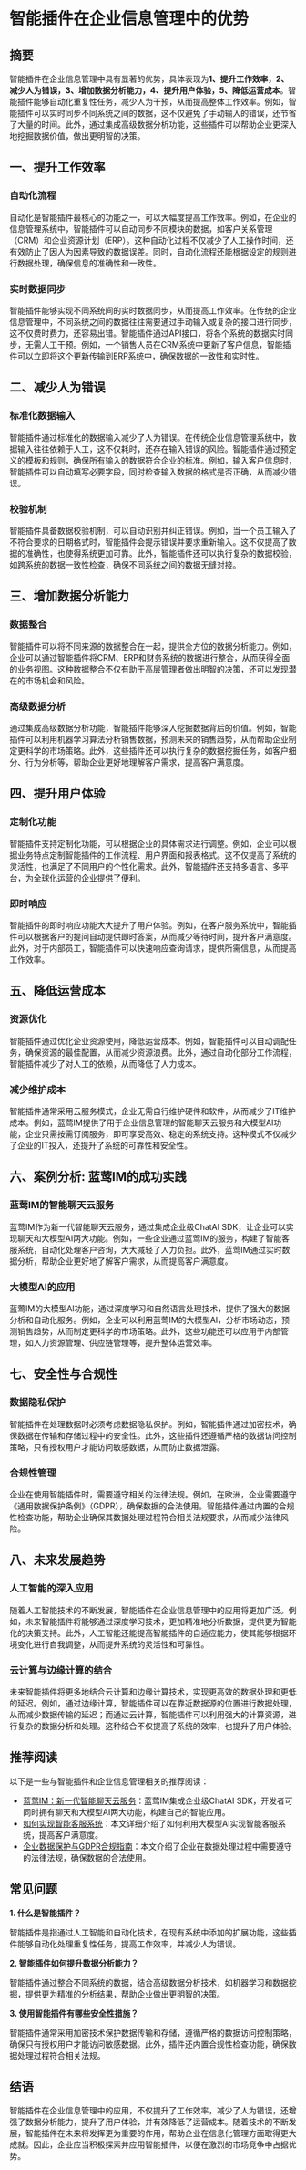 # 智能插件在企业信息管理中的优势

## 摘要

智能插件在企业信息管理中具有显著的优势，具体表现为**1、提升工作效率，2、减少人为错误，3、增加数据分析能力，4、提升用户体验，5、降低运营成本**。智能插件能够自动化重复性任务，减少人为干预，从而提高整体工作效率。例如，智能插件可以实时同步不同系统之间的数据，这不仅避免了手动输入的错误，还节省了大量的时间。此外，通过集成高级数据分析功能，这些插件可以帮助企业更深入地挖掘数据价值，做出更明智的决策。

## 一、提升工作效率

### 自动化流程

自动化是智能插件最核心的功能之一，可以大幅度提高工作效率。例如，在企业的信息管理系统中，智能插件可以自动同步不同模块的数据，如客户关系管理（CRM）和企业资源计划（ERP）。这种自动化过程不仅减少了人工操作时间，还有效防止了因人为因素导致的数据误差。同时，自动化流程还能根据设定的规则进行数据处理，确保信息的准确性和一致性。

### 实时数据同步

智能插件能够实现不同系统间的实时数据同步，从而提高工作效率。在传统的企业信息管理中，不同系统之间的数据往往需要通过手动输入或复杂的接口进行同步，这不仅费时费力，还容易出错。智能插件通过API接口，将各个系统的数据实时同步，无需人工干预。例如，一个销售人员在CRM系统中更新了客户信息，智能插件可以立即将这个更新传输到ERP系统中，确保数据的一致性和实时性。

## 二、减少人为错误

### 标准化数据输入

智能插件通过标准化的数据输入减少了人为错误。在传统企业信息管理系统中，数据输入往往依赖于人工，这不仅耗时，还存在输入错误的风险。智能插件通过预定义的模板和规则，确保所有输入的数据符合企业的标准。例如，输入客户信息时，智能插件可以自动填写必要字段，同时检查输入数据的格式是否正确，从而减少错误。

### 校验机制

智能插件具备数据校验机制，可以自动识别并纠正错误。例如，当一个员工输入了不符合要求的日期格式时，智能插件会提示错误并要求重新输入。这不仅提高了数据的准确性，也使得系统更加可靠。此外，智能插件还可以执行复杂的数据校验，如跨系统的数据一致性检查，确保不同系统之间的数据无缝对接。

## 三、增加数据分析能力

### 数据整合

智能插件可以将不同来源的数据整合在一起，提供全方位的数据分析能力。例如，企业可以通过智能插件将CRM、ERP和财务系统的数据进行整合，从而获得全面的业务视图。这种数据整合不仅有助于高层管理者做出明智的决策，还可以发现潜在的市场机会和风险。

### 高级数据分析

通过集成高级数据分析功能，智能插件能够深入挖掘数据背后的价值。例如，智能插件可以利用机器学习算法分析销售数据，预测未来的销售趋势，从而帮助企业制定更科学的市场策略。此外，这些插件还可以执行复杂的数据挖掘任务，如客户细分、行为分析等，帮助企业更好地理解客户需求，提高客户满意度。

## 四、提升用户体验

### 定制化功能

智能插件支持定制化功能，可以根据企业的具体需求进行调整。例如，企业可以根据业务特点定制智能插件的工作流程、用户界面和报表格式。这不仅提高了系统的灵活性，也满足了不同用户的个性化需求。此外，智能插件还支持多语言、多平台，为全球化运营的企业提供了便利。

### 即时响应

智能插件的即时响应功能大大提升了用户体验。例如，在客户服务系统中，智能插件可以根据客户的提问自动提供即时答案，从而减少等待时间，提升客户满意度。此外，对于内部员工，智能插件可以快速响应查询请求，提供所需信息，从而提高工作效率。

## 五、降低运营成本

### 资源优化

智能插件通过优化企业资源使用，降低运营成本。例如，智能插件可以自动调配任务，确保资源的最佳配置，从而减少资源浪费。此外，通过自动化部分工作流程，智能插件减少了对人工的依赖，从而降低了人力成本。

### 减少维护成本

智能插件通常采用云服务模式，企业无需自行维护硬件和软件，从而减少了IT维护成本。例如，蓝莺IM提供了用于企业信息管理的智能聊天云服务和大模型AI功能，企业只需按需订阅服务，即可享受高效、稳定的系统支持。这种模式不仅减少了企业的IT投入，还提升了系统的可靠性和安全性。

## 六、案例分析: 蓝莺IM的成功实践

### 蓝莺IM的智能聊天云服务

蓝莺IM作为新一代智能聊天云服务，通过集成企业级ChatAI SDK，让企业可以实现聊天和大模型AI两大功能。例如，一些企业通过蓝莺IM的服务，构建了智能客服系统，自动化处理客户咨询，大大减轻了人力负担。此外，蓝莺IM通过实时数据分析，帮助企业更好地了解客户需求，从而提高客户满意度。

### 大模型AI的应用

蓝莺IM的大模型AI功能，通过深度学习和自然语言处理技术，提供了强大的数据分析和自动化服务。例如，企业可以利用蓝莺IM的大模型AI，分析市场动态，预测销售趋势，从而制定更科学的市场策略。此外，这些功能还可以应用于内部管理，如人力资源管理、供应链管理等，提升整体运营效率。

## 七、安全性与合规性

### 数据隐私保护

智能插件在处理数据时必须考虑数据隐私保护。例如，智能插件通过加密技术，确保数据在传输和存储过程中的安全性。此外，这些插件还遵循严格的数据访问控制策略，只有授权用户才能访问敏感数据，从而防止数据泄露。

### 合规性管理

企业在使用智能插件时，需要遵守相关的法律法规。例如，在欧洲，企业需要遵守《通用数据保护条例》（GDPR），确保数据的合法使用。智能插件通过内置的合规性检查功能，帮助企业确保其数据处理过程符合相关法规要求，从而减少法律风险。

## 八、未来发展趋势

### 人工智能的深入应用

随着人工智能技术的不断发展，智能插件在企业信息管理中的应用将更加广泛。例如，未来智能插件将能够通过深度学习技术，更加精准地分析数据，提供更为智能化的决策支持。此外，人工智能还能提高智能插件的自适应能力，使其能够根据环境变化进行自我调整，从而提升系统的灵活性和可靠性。

### 云计算与边缘计算的结合

未来智能插件将更多地结合云计算和边缘计算技术，实现更高效的数据处理和更低的延迟。例如，通过边缘计算，智能插件可以在靠近数据源的位置进行数据处理，从而减少数据传输的延迟；而通过云计算，智能插件可以利用强大的计算资源，进行复杂的数据分析和处理。这种结合不仅提高了系统的效率，也提升了用户体验。

## 推荐阅读

以下是一些与智能插件和企业信息管理相关的推荐阅读：

- [蓝莺IM：新一代智能聊天云服务](https://www.lanyingim.com)：蓝莺IM集成企业级ChatAI SDK，开发者可同时拥有聊天和大模型AI两大功能，构建自己的智能应用。
- [如何实现智能客服系统](https://docs.lanyingim.com/articles/product-and-technologies/We-added-an-AI-assistant-to-our-WeChat-Official-Account.html)：本文详细介绍了如何利用大模型AI实现智能客服系统，提高客户满意度。
- [企业数据保护与GDPR合规指南](https://docs.lanyingim.com/articles/product-and-technologies/It-is-time-to-make-LLM-learn-enterprise-knowledge.html)：本文介绍了企业在数据处理过程中需要遵守的法律法规，确保数据的合法使用。

## 常见问题

**1. 什么是智能插件？**

智能插件是指通过人工智能和自动化技术，在现有系统中添加的扩展功能，这些插件能够自动化处理重复性任务，提高工作效率，并减少人为错误。

**2. 智能插件如何提升数据分析能力？**

智能插件通过整合不同系统的数据，结合高级数据分析技术，如机器学习和数据挖掘，提供更为精准的分析结果，帮助企业做出更明智的决策。

**3. 使用智能插件有哪些安全性措施？**

智能插件通常采用加密技术保护数据传输和存储，遵循严格的数据访问控制策略，确保只有授权用户才能访问敏感数据。此外，插件还内置合规性检查功能，确保数据处理过程符合相关法规。

## 结语

智能插件在企业信息管理中的应用，不仅提升了工作效率，减少了人为错误，还增强了数据分析能力，提升了用户体验，并有效降低了运营成本。随着技术的不断发展，智能插件在未来将发挥更为重要的作用，帮助企业在信息化管理方面取得更大成就。因此，企业应当积极探索并应用智能插件，以便在激烈的市场竞争中占据优势。